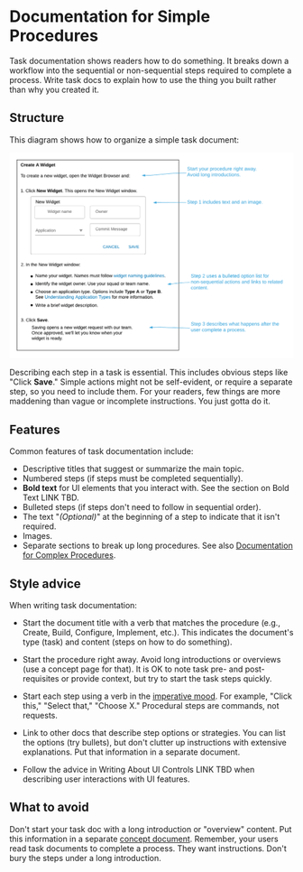 # Documentation for Simple Procedures

Task documentation shows readers how to do something. It breaks down a workflow into the sequential or non-sequential steps required to complete a process. Write task docs to explain how to use the thing you built rather than why you created it.

## Structure

This diagram shows how to organize a simple task document:

![hbk_task_doc.png](../../images/simple_task.png)

Describing each step in a task is essential. This includes obvious steps like "Click **Save**." Simple actions might not be self-evident, or require a separate step, so you need to include them. For your readers, few things are more maddening than vague or incomplete instructions. You just gotta do it.

## Features

Common features of task documentation include:

- Descriptive titles that suggest or summarize the main topic.
- Numbered steps (if steps must be completed sequentially).
- **Bold text** for UI elements that you interact with. See the section on Bold Text LINK TBD.
- Bulleted steps (if steps don't need to follow in sequential order).
- The text "_(Optional)_" at the beginning of a step to indicate that it isn't required.
- Images.
- Separate sections to break up long procedures. See also [Documentation for Complex Procedures](tasks_complex.md).

## Style advice

When writing task documentation:

- Start the document title with a verb that matches the procedure (e.g., Create, Build, Configure, Implement, etc.). This indicates the document's type (task) and content (steps on how to do something).

- Start the procedure right away. Avoid long introductions or overviews (use a concept page for that). It is OK to note task pre- and post-requisites or provide context, but try to start the task steps quickly.

- Start each step using a verb in the [imperative mood](https://en.wikipedia.org/wiki/Imperative_mood). For example, "Click this," "Select that," "Choose X." Procedural steps are commands, not requests.

- Link to other docs that describe step options or strategies. You can list the options (try bullets), but don't clutter up instructions with extensive explanations. Put that information in a separate document.

- Follow the advice in Writing About UI Controls LINK TBD when describing user interactions with UI features.

## What to avoid

Don't start your task doc with a long introduction or "overview" content. Put this information in a separate [concept document](concepts.md). Remember, your users read task documents to complete a process. They want instructions. Don't bury the steps under a long introduction.
